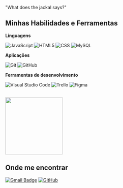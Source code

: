 "What does the jackal says?"

## Minhas Habilidades e Ferramentas

**Linguagens**

![JavaScript](https://img.shields.io/badge/-JavaScript-333333?style=flat&logo=javascript)
![HTML5](https://img.shields.io/badge/-HTML5-333333?style=flat&logo=HTML5)
![CSS](https://img.shields.io/badge/-CSS-333333?style=flat&logo=CSS3&logoColor=1572B6)
![MySQL](https://img.shields.io/badge/-MySQL-333333?style=flat&logo=mysql)

**Aplicações**

![Git](https://img.shields.io/badge/-Git-333333?style=flat&logo=git)
![GitHub](https://img.shields.io/badge/-GitHub-333333?style=flat&logo=github)

**Ferramentas de desenvolvimento**

![Visual Studio Code](https://img.shields.io/badge/-Visual%20Studio%20Code-333333?style=flat&logo=visual-studio-code&logoColor=007ACC)
![Trello](https://img.shields.io/badge/-Trello-333333?style=flat&logo=trello&logoColor=007ACC)
![Figma](https://img.shields.io/badge/-Figma-333333?style=flat&logo=figma&logoColor=007ACC)

<br/>

<a href="https://github.com/azzynovais" title="Perfil do Azzy">
  <img height="180em" src="https://github-readme-stats.vercel.app/api?username=azzynovais&theme=dracula&show_icons=true" />
</a>

## Onde me encontrar
[![Gmail Badge](https://img.shields.io/badge/-floatingfloatskies@protonmail.com-006bed?style=flat-square&logo=Gmail&logoColor=white&link=mailto:floatingfloatskies@protonmail.com)](mailto:floatingloatskies@protonmail.com)
[![GitHub](https://img.shields.io/github/followers/azzynovais?label=follow&style=social)](https://github.com/azzynovais)
